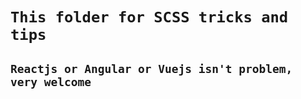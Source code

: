 # `This folder for SCSS tricks and tips`
## `Reactjs or Angular or Vuejs isn't problem, very welcome`